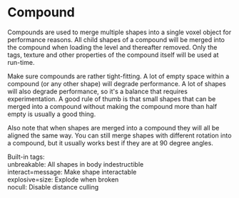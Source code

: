 # Compound
Compounds are used to merge multiple shapes into a single voxel object for performance reasons. All child shapes of a compound will be merged into the compound when loading the level and thereafter removed. Only the tags, texture and other properties of the compound itself will be used at run-time.  

Make sure compounds are rather tight-fitting. A lot of empty space within a compound (or any other shape) will degrade performance. A lot of shapes will also degrade performance, so it's a balance that requires experimentation. A good rule of thumb is that small shapes that can be merged into a compound without making the compound more than half empty is usually a good thing.  

Also note that when shapes are merged into a compound they will all be aligned the same way. You can still merge shapes with different rotation into a compound, but it usually works best if they are at 90 degree angles.  

Built-in tags:  
unbreakable: All shapes in body indestructible  
interact=message: Make shape interactable  
explosive=size: Explode when broken  
nocull: Disable distance culling